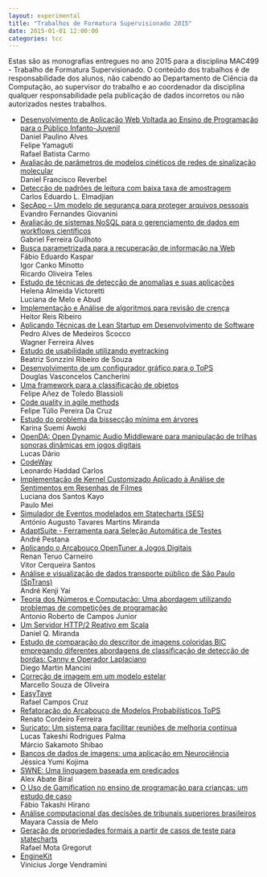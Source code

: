 ```yaml
---
layout: experimental
title: "Trabalhos de Formatura Supervisionado 2015"
date: 2015-01-01 12:00:00
categories: tcc
---
```


 Estas são as monografias entregues no ano 2015 para a disciplina MAC499 - Trabalho de Formatura Supervisionado. O conteúdo dos trabalhos é de responsabilidade dos alunos, não cabendo ao Departamento de Ciência da Computação, ao supervisor do trabalho e ao coordenador da disciplina qualquer responsabilidade pela publicação de dados incorretos ou não autorizados nestes trabalhos. 

<ul class="tccs">
<li><a href="http://bcc.ime.usp.br/tccs/2015/danielpa/">Desenvolvimento de Aplicação Web Voltada ao Ensino de Programação para o Público Infanto-Juvenil</a>
<br>Daniel Paulino Alves
<br>Felipe Yamaguti
<br>Rafael Batista Carmo</li>
<li><a href="http://bcc.ime.usp.br/tccs/2015/dfrever/">Avaliação de parâmetros de modelos cinéticos de redes de sinalização molecular</a><br>Daniel Francisco Reverbel</li>
<li><a href="http://bcc.ime.usp.br/tccs/2015/elmadjian/">Detecção de padrões de leitura com baixa taxa de amostragem</a><br>Carlos Eduardo L. Elmadjian</li>
<li><a href="http://bcc.ime.usp.br/tccs/2015/evandrog/">SecApp – Um modelo de segurança para proteger arquivos pessoais</a><br>Evandro Fernandes Giovanini</li>
<li><a href="http://bcc.ime.usp.br/tccs/2015/guilhoto/">Avaliação de sistemas NoSQL para o gerenciamento de dados em workflows científicos</a><br>Gabriel Ferreira Guilhoto</li>
<li><a href="http://bcc.ime.usp.br/tccs/2015/igorminotto/">Busca parametrizada para a recuperação de informação na Web</a>
<br>Fábio Eduardo Kaspar 
<br>Igor Canko Minotto 
<br>Ricardo Oliveira Teles</li>
<li><a href="http://bcc.ime.usp.br/tccs/2015/luumelo/">Estudo de técnicas de detecção de anomalias e suas aplicações</a>
<br>Helena Almeida Victoretti
<br>Luciana de Melo e Abud</li>
<li><a href="http://bcc.ime.usp.br/tccs/2015/marcheing/">Implementação e Análise de algoritmos para revisão de crença</a><br>Heitor Reis Ribeiro</li>
<li><a href="http://bcc.ime.usp.br/tccs/2015/pedros/">Aplicando Técnicas de Lean Startup em Desenvolvimento de Software</a>
<br>Pedro Alves de Medeiros Scocco
<br>Wagner Ferreira Alves</li>
<li><a href="http://bcc.ime.usp.br/tccs/2015/rec/biasrs/">Estudo de usabilidade utilizando eyetracking</a><br>Beatriz Sonzzini Ribeiro de Souza</li>
<li><a href="http://bcc.ime.usp.br/tccs/2015/rec/dougvasc/">Desenvolvimento de um configurador gráfico para o ToPS</a><br>Douglas Vasconcelos Cancherini</li>
<li><a href="http://bcc.ime.usp.br/tccs/2015/rec/fblassioli/">Uma framework para a classificação de objetos</a><br>Felipe Añez de Toledo Blassioli</li>
<li><a href="http://bcc.ime.usp.br/tccs/2015/rec/felipet/">Code quality in agile methods</a><br>Felipe Túlio Pereira Da Cruz</li>
<li><a href="http://bcc.ime.usp.br/tccs/2015/rec/karina/">Estudo do problema da bissecção mínima em árvores</a><br>Karina Suemi Awoki</li>
<li><a href="http://bcc.ime.usp.br/tccs/2015/rec/ldario/">OpenDA: Open Dynamic Audio Middleware para manipulação de trilhas sonoras dinâmicas em jogos digitais</a><br>Lucas Dário</li>
<li><a href="http://bcc.ime.usp.br/tccs/2015/rec/lhaddad/">CodeWay</a><br>Leonardo Haddad Carlos</li>
<li><a href="http://bcc.ime.usp.br/tccs/2015/rec/lkayo/">Implementação de Kernel Customizado Aplicado à Análise de Sentimentos em Resenhas de Filmes</a>
<br>Luciana dos Santos Kayo
<br>Paulo Mei</li>
<li><a href="http://bcc.ime.usp.br/tccs/2015/rec/miranda/">Simulador de Eventos modelados em Statecharts (SES)</a><br>António Augusto Tavares Martins Miranda</li>
<li><a href="http://bcc.ime.usp.br/tccs/2015/rec/pestana/">AdaptSuite - Ferramenta para Seleção Automática de Testes</a><br>André Pestana</li>
<li><a href="http://bcc.ime.usp.br/tccs/2015/rec/renantc/">Aplicando o Arcabouço OpenTuner a Jogos Digitais</a>
<br>Renan Teruo Carneiro
<br>Vitor Cerqueira Santos</li>
<li><a href="http://bcc.ime.usp.br/tccs/2015/rec/reviewupdatenotdone/andreky/">Análise e visualização de dados transporte público de São Paulo (SpTrans)</a><br>André Kenji Yai</li>
<li><a href="http://bcc.ime.usp.br/tccs/2015/rec/reviewupdatenotdone/arcjr/">Teoria dos Números e Computação: Uma abordagem utilizando problemas de competições de programação</a><br>Antonio Roberto de Campos Junior</li>
<li><a href="http://bcc.ime.usp.br/tccs/2015/rec/reviewupdatenotdone/danielqm/">Um Servidor HTTP/2 Reativo em Scala</a><br>Daniel Q. Miranda</li>
<li><a href="http://bcc.ime.usp.br/tccs/2015/rec/reviewupdatenotdone/diemancini/">Estudo de comparação do descritor de imagens coloridas BIC empregando diferentes abordagens de classificação de detecção de bordas: Canny e Operador Laplaciano</a><br>Diego Martin Mancini</li>
<li><a href="http://bcc.ime.usp.br/tccs/2015/rec/reviewupdatenotdone/lopcep/">Correção de imagem em um modelo estelar</a><br>Marcello Souza de Oliveira</li>
<li><a href="http://bcc.ime.usp.br/tccs/2015/rec/reviewupdatenotdone/rafaelcruz/">EasyTave</a><br>Rafael Campos Cruz</li>
<li><a href="http://bcc.ime.usp.br/tccs/2015/rec/reviewupdatenotdone/renatocf/">Refatoração do Arcabouço de Modelos Probabilísticos ToPS</a><br>Renato Cordeiro Ferreira</li>
<li><a href="http://bcc.ime.usp.br/tccs/2015/rec/reviewupdatenotdone/shibao/">Suricato: Um sistema para facilitar reuniões de melhoria contínua</a>
<br>Lucas Takeshi Rodrigues Palma
<br>Márcio Sakamoto Shibao</li>
<li><a href="http://bcc.ime.usp.br/tccs/2015/rec/tkmiyu/mac0499/">Bancos de dados de imagens: uma aplicação em Neurociência</a><br>Jéssica Yumi Kojima</li>
<li><a href="http://bcc.ime.usp.br/tccs/2015/rec/zaratrus/">SWNE: Uma linguagem baseada em predicados</a><br>Alex Abate Biral</li>
<li><a href="http://bcc.ime.usp.br/tccs/2015/reviewupdatenotdone/fabioh/">O Uso de Gamification no ensino de programação para crianças: um estudo de caso</a><br>Fábio Takashi Hirano</li>
<li><a href="http://bcc.ime.usp.br/tccs/2015/reviewupdatenotdone/mayarac/">Análise computacional das decisões de tribunais superiores brasileiros</a><br>Mayara Cassia de Melo</li>
<li><a href="http://bcc.ime.usp.br/tccs/2015/reviewupdatenotdone/rafamota/">Geração de propriedades formais a partir de casos de teste para statecharts</a><br>Rafael Mota Gregorut</li>
<li><a href="http://bcc.ime.usp.br/tccs/2015/vinivendra/">EngineKit</a><br>Vinicius Jorge Vendramini</li>
</ul>
